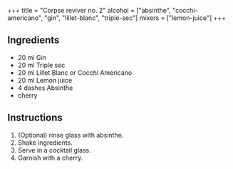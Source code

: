 +++
title = "Corpse reviver no. 2"
alcohol = ["absinthe", "cocchi-americano", "gin", "lillet-blanc", "triple-sec"]
mixers = ["lemon-juice"]
+++

## Ingredients

- 20 ml Gin
- 20 ml Triple sec
- 20 ml Lillet Blanc or Cocchi Americano
- 20 ml Lemon juice
- 4 dashes Absinthe
- cherry

## Instructions

1. (Optional) rinse glass with absinthe.
2. Shake ingredients.
3. Serve in a cocktail glass.
4. Garnish with a cherry.
